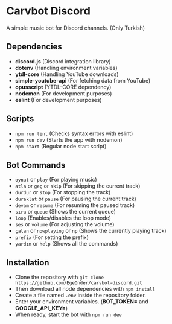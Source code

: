 # Carvbot Discord
A simple music bot for Discord channels. (Only Turkish)

## Dependencies
 - **discord.js** (Discord integration library)
 - **dotenv** (Handling environment variables)
 - **ytdl-core** (Handling YouTube downloads)
 - **simple-youtube-api** (For fetching data from YouTube)
 - **opusscript** (YTDL-CORE dependency)
 - **nodemon** (For development purposes)
 - **eslint** (For development purposes)

## Scripts
 - ```npm run lint``` (Checks syntax errors with eslint)
 - ```npm run dev``` (Starts the app with nodemon)
 - ```npm start``` (Regular node start script)

## Bot Commands
 - ```oynat``` or ```play``` (For playing music)
 - ```atla``` or ```geç``` or ```skip``` (For skipping the current track)
 - ```durdur``` or ```stop``` (For stopping the track)
 - ```duraklat``` or ```pause``` (For pausing the current track)
 - ```devam``` or ```resume``` (For resuming the paused track)
 - ```sıra``` or ```queue``` (Shows the current queue)
 - ```loop``` (Enables/disables the loop mode)
 - ```ses``` or ```volume``` (For adjusting the volume)
 - ```çalan``` or ```nowplaying``` or ```np``` (Shows the currently playing track)
 - ```prefix``` (For setting the prefix)
 - ```yardım``` or ```help``` (Shows all the commands)

## Installation
 - Clone the repository with ```git clone https://github.com/EgeOnder/carvbot-discord.git```
 - Then download all node dependencies with ```npm install```
 - Create a file named ```.env``` inside the repository folder.
 - Enter your environment variables. (__BOT_TOKEN=<token>__ and __GOOGLE_API_KEY=<key>__)
 - When ready, start the bot with ```npm run dev```